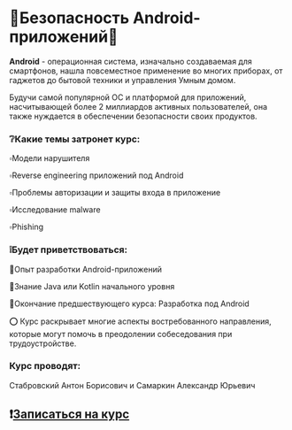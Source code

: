 # 🔰Безопасность Android-приложений🔰

**Android** - операционная система, изначально создаваемая для смартфонов, нашла повсеместное применение во многих приборах, от гаджетов до бытовой техники и управления Умным домом.

Будучи самой популярной ОС и платформой для приложений, насчитывающей более 2 миллиардов активных пользователей, она также нуждается в обеспечении безопасности своих продуктов.

### ❔Какие темы затронет курс:

▫️Модели нарушителя 

▫️Reverse engineering приложений под Android

▫️Проблемы авторизации и защиты входа в приложение 

▫️Исследование malware

▫️Phishing

### ❕Будет приветствоваться:

🔸Опыт разработки Android-приложений 

🔸Знание Java или Kotlin начального уровня

🔸Окончание предшествующего курса: Разработка под Android

⭕️ Курс раскрывает многие аспекты востребованного направления, которые могут помочь в преодолении собеседования при трудоустройстве. 

### Курс проводят:

Стабровский Антон Борисович и Самаркин Александр Юрьевич

## ❗️[Записаться на курс](https://forms.gle/6tsN9sX2rmjrfMd8A)
